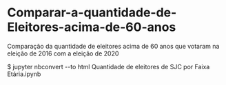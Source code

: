 # Comparar-a-quantidade-de-Eleitores-acima-de-60-anos
Comparação da quantidade de eleitores acima de 60 anos que votaram na eleição de 2016 com a eleição de 2020

$ jupyter nbconvert --to html Quantidade de eleitores de SJC por Faixa Etária.ipynb
